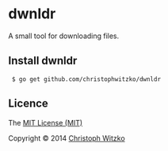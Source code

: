 # dwnldr
A small tool for downloading files.

## Install dwnldr

     $ go get github.com/christophwitzko/dwnldr

## Licence

The [MIT License (MIT)](http://opensource.org/licenses/MIT)

Copyright © 2014 [Christoph Witzko](https://twitter.com/christophwitzko)
